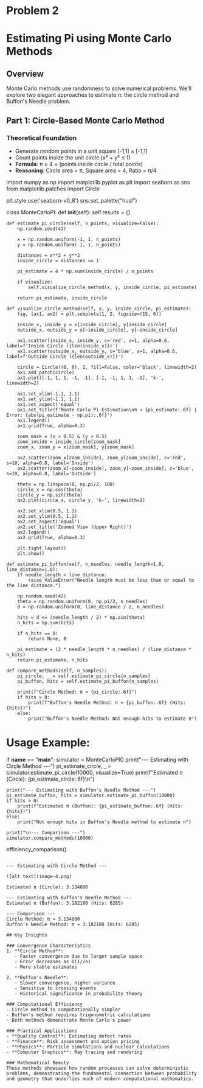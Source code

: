 # Problem 2

# Estimating Pi using Monte Carlo Methods

## Overview
Monte Carlo methods use randomness to solve numerical problems. We'll explore two elegant approaches to estimate π: the circle method and Buffon's Needle problem.

## Part 1: Circle-Based Monte Carlo Method

### Theoretical Foundation
- Generate random points in a unit square [-1,1] × [-1,1]
- Count points inside the unit circle (x² + y² ≤ 1)
- **Formula**: π ≈ 4 × (points inside circle / total points)
- **Reasoning**: Circle area = π, Square area = 4, Ratio = π/4

import numpy as np
import matplotlib.pyplot as plt
import seaborn as sns
from matplotlib.patches import Circle

plt.style.use('seaborn-v0_8')
sns.set_palette("husl")

class MonteCarloPI:
    def __init__(self):
        self.results = {}

    def estimate_pi_circle(self, n_points, visualize=False):
        np.random.seed(42)

        x = np.random.uniform(-1, 1, n_points)
        y = np.random.uniform(-1, 1, n_points)

        distances = x**2 + y**2
        inside_circle = distances <= 1

        pi_estimate = 4 * np.sum(inside_circle) / n_points

        if visualize:
            self.visualize_circle_method(x, y, inside_circle, pi_estimate)

        return pi_estimate, inside_circle

    def visualize_circle_method(self, x, y, inside_circle, pi_estimate):
        fig, (ax1, ax2) = plt.subplots(1, 2, figsize=(15, 6))

        inside_x, inside_y = x[inside_circle], y[inside_circle]
        outside_x, outside_y = x[~inside_circle], y[~inside_circle]

        ax1.scatter(inside_x, inside_y, c='red', s=1, alpha=0.6, label=f'Inside Circle ({len(inside_x)})')
        ax1.scatter(outside_x, outside_y, c='blue', s=1, alpha=0.6, label=f'Outside Circle ({len(outside_x)})')

        circle = Circle((0, 0), 1, fill=False, color='black', linewidth=2)
        ax1.add_patch(circle)
        ax1.plot([-1, 1, 1, -1, -1], [-1, -1, 1, 1, -1], 'k-', linewidth=2)

        ax1.set_xlim(-1.1, 1.1)
        ax1.set_ylim(-1.1, 1.1)
        ax1.set_aspect('equal')
        ax1.set_title(f'Monte Carlo Pi Estimation\nπ ≈ {pi_estimate:.6f} | Error: {abs(pi_estimate - np.pi):.6f}')
        ax1.legend()
        ax1.grid(True, alpha=0.3)

        zoom_mask = (x > 0.5) & (y > 0.5)
        zoom_inside = inside_circle[zoom_mask]
        zoom_x, zoom_y = x[zoom_mask], y[zoom_mask]

        ax2.scatter(zoom_x[zoom_inside], zoom_y[zoom_inside], c='red', s=10, alpha=0.8, label='Inside')
        ax2.scatter(zoom_x[~zoom_inside], zoom_y[~zoom_inside], c='blue', s=10, alpha=0.8, label='Outside')

        theta = np.linspace(0, np.pi/2, 100)
        circle_x = np.cos(theta)
        circle_y = np.sin(theta)
        ax2.plot(circle_x, circle_y, 'k-', linewidth=2)

        ax2.set_xlim(0.5, 1.1)
        ax2.set_ylim(0.5, 1.1)
        ax2.set_aspect('equal')
        ax2.set_title('Zoomed View (Upper Right)')
        ax2.legend()
        ax2.grid(True, alpha=0.3)

        plt.tight_layout()
        plt.show()

    def estimate_pi_buffon(self, n_needles, needle_length=1.0, line_distance=1.0):
        if needle_length > line_distance:
            raise ValueError("Needle length must be less than or equal to the line distance.")

        np.random.seed(42)
        theta = np.random.uniform(0, np.pi/2, n_needles)
        d = np.random.uniform(0, line_distance / 2, n_needles)

        hits = d <= (needle_length / 2) * np.sin(theta)
        n_hits = np.sum(hits)

        if n_hits == 0:
            return None, 0

        pi_estimate = (2 * needle_length * n_needles) / (line_distance * n_hits)
        return pi_estimate, n_hits

    def compare_methods(self, n_samples):
        pi_circle, _ = self.estimate_pi_circle(n_samples)
        pi_buffon, hits = self.estimate_pi_buffon(n_samples)

        print(f"Circle Method: π ≈ {pi_circle:.6f}")
        if hits > 0:
            print(f"Buffon's Needle Method: π ≈ {pi_buffon:.6f} (Hits: {hits})")
        else:
            print("Buffon's Needle Method: Not enough hits to estimate π")

# Usage Example:
if __name__ == "__main__":
    simulator = MonteCarloPI()
    print("--- Estimating with Circle Method ---")
    pi_estimate_circle, _ = simulator.estimate_pi_circle(10000, visualize=True)
    print(f"Estimated π (Circle): {pi_estimate_circle:.6f}\n")

    print("--- Estimating with Buffon's Needle Method ---")
    pi_estimate_buffon, hits = simulator.estimate_pi_buffon(10000)
    if hits > 0:
        print(f"Estimated π (Buffon): {pi_estimate_buffon:.6f} (Hits: {hits})")
    else:
        print("Not enough hits in Buffon's Needle method to estimate π")

    print("\n--- Comparison ---")
    simulator.compare_methods(10000)


efficiency_comparison()
```

--- Estimating with Circle Method ---

![alt text](image-4.png)

Estimated π (Circle): 3.134800

--- Estimating with Buffon's Needle Method ---
Estimated π (Buffon): 3.182180 (Hits: 6285)

--- Comparison ---
Circle Method: π ≈ 3.134800
Buffon's Needle Method: π ≈ 3.182180 (Hits: 6285)

## Key Insights

### Convergence Characteristics
1. **Circle Method**: 
   - Faster convergence due to larger sample space
   - Error decreases as O(1/√n)
   - More stable estimates

2. **Buffon's Needle**: 
   - Slower convergence, higher variance
   - Sensitive to crossing events
   - Historical significance in probability theory

### Computational Efficiency
- Circle method is computationally simpler
- Buffon's method requires trigonometric calculations
- Both methods demonstrate Monte Carlo's power

### Practical Applications
- **Quality Control**: Estimating defect rates
- **Finance**: Risk assessment and option pricing
- **Physics**: Particle simulations and nuclear calculations
- **Computer Graphics**: Ray tracing and rendering

### Mathematical Beauty
These methods showcase how random processes can solve deterministic problems, demonstrating the fundamental connection between probability and geometry that underlies much of modern computational mathematics.